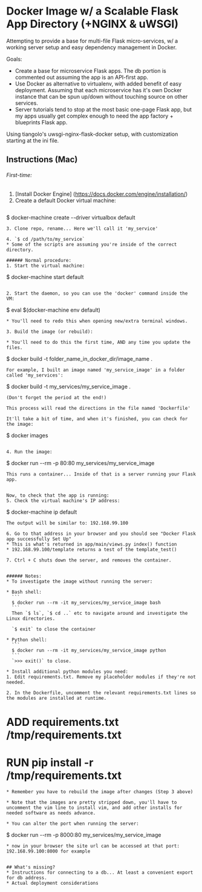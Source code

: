 # Docker Image w/ a Scalable Flask App Directory (+NGINX & uWSGI)

Attempting to provide a base for multi-file Flask micro-services, w/ a working server setup and easy dependency management in Docker.

Goals:
* Create a base for microservice Flask apps. The db portion is commented out assuming the app is an API-first app.
* Use Docker as alternative to virtualenv, with added benefit of easy deployment. Assuming that each microservice has it's own Docker instance that can be spun up/down without touching source on other services.
* Server tutorials tend to stop at the most basic one-page Flask app, but my apps usually get complex enough to need the app factory + blueprints Flask app.

Using tiangolo's uwsgi-nginx-flask-docker setup, with customization starting at the ini file.

## Instructions (Mac)
###### First-time:
1. [Install Docker Engine] (https://docs.docker.com/engine/installation/)
2. Create a default Docker virtual machine:
   ```
$ docker-machine create --driver virtualbox default
   ```
3. Clone repo, rename... Here we'll call it 'my_service'

4. `$ cd /path/to/my_service`
* Some of the scripts are assuming you're inside of the correct directory.

###### Normal procedure:
1. Start the virtual machine:
   ```
   $ docker-machine start default
   ```
   
2. Start the daemon, so you can use the 'docker' command inside the VM:
  ```
   $ eval $(docker-machine env default)
  ```
  * You'll need to redo this when opening new/extra terminal windows.
   
3. Build the image (or rebuild):

  * You'll need to do this the first time, AND any time you update the files.
   ```
   $ docker build -t folder_name_in_docker_dir/image_name .
   ```
   For example, I built an image named 'my_service_image' in a folder called 'my_services':
   ```
   $ docker build -t my_services/my_service_image .
   ```
   (Don't forget the period at the end!)
   
   This process will read the directions in the file named 'Dockerfile'
   
   It'll take a bit of time, and when it's finished, you can check for the image:
   ```
   $ docker images
   ```
   
4. Run the image:
   ```
   $ docker run --rm -p 80:80 my_services/my_service_image
   ```
   This runs a container... Inside of that is a server running your Flask app.
   
   
   Now, to check that the app is running:
5. Check the virtual machine's IP address:
   ```
   $ docker-machine ip default
   ```
   The output will be similar to: 192.168.99.100
   
6. Go to that address in your browser and you should see "Docker Flask app successfully Set Up"
  * This is what's returned in app/main/views.py index() function
  * 192.168.99.100/template returns a test of the template_test()
   
7. Ctrl + C shuts down the server, and removes the container.


###### Notes:
* To investigate the image without running the server:
  
  * Bash shell:
     ```
     $ docker run --rm -it my_services/my_service_image bash
     ```
     Then `$ ls`, `$ cd ..` etc to navigate around and investigate the Linux directories.
   
     `$ exit` to close the container
     
  * Python shell:
     ```
     $ docker run --rm -it my_services/my_service_image python
     ```
     `>>> exit()` to close.
     
* Install additional python modules you need:
  1. Edit requirements.txt. Remove my placeholder modules if they're not needed.
   
  2. In the Dockerfile, uncomment the relevant requirements.txt lines so the modules are installed at runtime.
   ```
   # ADD requirements.txt /tmp/requirements.txt

   # RUN pip install -r /tmp/requirements.txt
   ```
   * Remember you have to rebuild the image after changes (Step 3 above)
   
* Note that the images are pretty stripped down, you'll have to uncomment the vim line to install vim, and add other installs for needed software as needs advance.
   
* You can alter the port when running the server:
   ```
   $ docker run --rm -p 8000:80 my_services/my_service_image
   ```
  * now in your browser the site url can be accessed at that port: 192.168.99.100:8000 for example


## What's missing?
* Instructions for connecting to a db... At least a convenient export for db address.
* Actual deployment considerations
